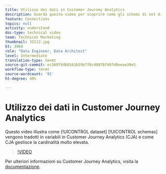 ```yaml
---
title: Utilizzo dei dati in Customer Journey Analytics
description: Guarda questo video per scoprire come gli schemi di set di dati vengono tradotti in variabili in Adobe Customer Journey Analytics (CJA), nonché come CJA gestisce la cardinalità molto elevata.
feature: Connections
topics: null
activity: understand
doc-type: technical video
team: Technical Marketing
thumbnail: 32112.jpg
kt: 3964
role: "Data Engineer, Data Architect"
level: Intermediate
translation-type: tm+mt
source-git-commit: ec3697dd60161b59b7f0cd9878f40fd9eeae30e5
workflow-type: tm+mt
source-wordcount: '91'
ht-degree: 40%

---
```



# Utilizzo dei dati in Customer Journey Analytics

Questo video illustra come [!UICONTROL dataset] [!UICONTROL schemas] vengono tradotti in variabili in Customer Journey Analytics (CJA) e come CJA gestisce la cardinalità molto elevata.

>[!VIDEO](https://video.tv.adobe.com/v/32112/?quality=12)

Per ulteriori informazioni su Customer Journey Analytics, visita la [documentazione](https://docs.adobe.com/content/help/it-IT/analytics-platform/using/cja-landing.html).

